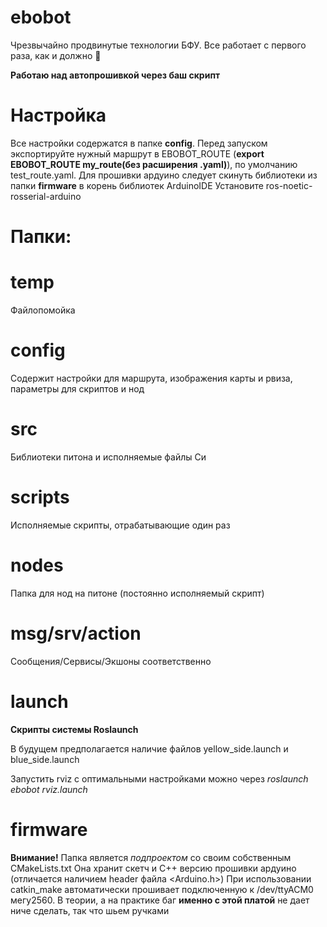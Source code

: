 # ebobot

Чрезвычайно продвинутые технологии БФУ.
Все работает с первого раза, как и должно
:100:

**Работаю над автопрошивкой через баш скрипт**

# Настройка
Все настройки содержатся в папке **config**. Перед запуском экспортируйте нужный маршрут в EBOBOT_ROUTE
(**export EBOBOT_ROUTE my_route(без расширения .yaml)**), по умолчанию test_route.yaml.
Для прошивки ардуино следует скинуть библиотеки из папки **firmware** в корень библиотек ArduinoIDE
Установите ros-noetic-rosserial-arduino

# Папки:
# temp
Файлопомойка

# config
Содержит настройки для маршрута, изображения карты и рвиза, параметры для скриптов и нод

# src
Библиотеки питона и исполняемые файлы Си

# scripts
Исполняемые скрипты, отрабатывающие один раз

# nodes
Папка для нод на питоне (постоянно исполняемый скрипт)

# msg/srv/action
Сообщения/Сервисы/Экшоны соответственно

# launch
**Скрипты системы Roslaunch**

В будущем предполагается наличие файлов yellow_side.launch и blue_side.launch

Запустить rviz с оптимальными настройками можно через
*roslaunch ebobot rviz.launch*


# firmware
**Внимание!** Папка является *подпроектом* со своим собственным CMakeLists.txt
Она хранит скетч и C++ версию прошивки ардуино (отличается наличием header файла <Arduino.h>)
При использовании catkin_make автоматически прошивает подключенную к /dev/ttyACM0 мегу2560.
В теории, а на практике баг **именно с этой платой** не дает ниче сделать, так что шьем ручками

